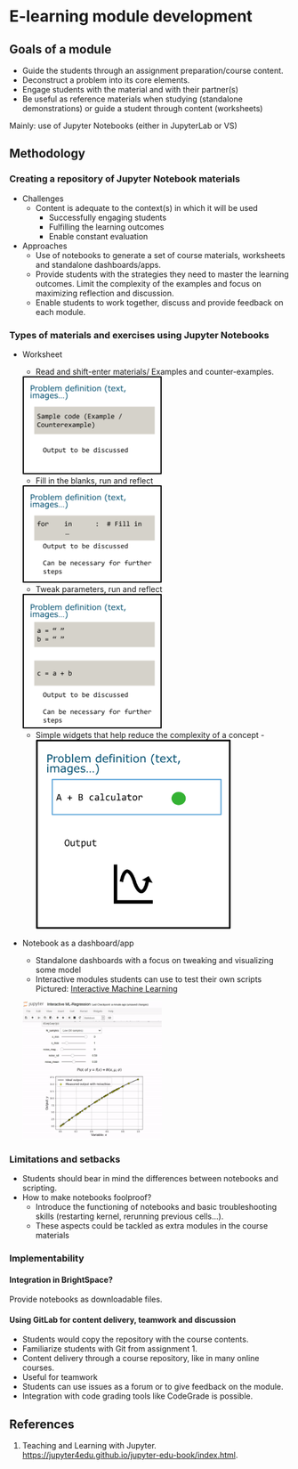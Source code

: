 # E-learning module development
## Goals of a module
- Guide the students through an assignment preparation/course content.
- Deconstruct a problem into its core elements. 
- Engage students with the material and with their partner(s)
- Be useful as reference materials when studying (standalone demonstrations) or guide a student through content (worksheets)

Mainly: use of Jupyter Notebooks (either in JupyterLab or VS)


## Methodology
### Creating a repository of Jupyter Notebook materials
- Challenges
  - Content is adequate to the context(s) in which it will be used
	- Successfully engaging students
	- Fulfilling the learning outcomes
	- Enable constant evaluation
- Approaches
	- Use of notebooks to generate a set of course materials, worksheets and standalone dashboards/apps.
	- Provide students with the strategies they need to master the learning outcomes. Limit the complexity of the examples and focus on maximizing reflection and discussion.
	- Enable students to work together, discuss and provide feedback on each module.

### Types of materials and exercises using Jupyter Notebooks
- Worksheet
	- Read and shift-enter materials/ Examples and counter-examples.
	<img src="files/read_material.png" width = "250">
	
	- Fill in the blanks, run and reflect
	<img src="files/fill_material.png" width = "250">
	
	- Tweak parameters, run and reflect
	<img src="files/tweak.png" width = "250">
	
	- Simple widgets that help reduce the complexity of a concept
	-<img src="files/widget.png" width = "350">

	
- Notebook as a dashboard/app
	- Standalone dashboards with a focus on tweaking and visualizing some model
	- Interactive modules students can use to test their own scripts Pictured: [Interactive Machine Learning](https://github.com/tirthajyoti/Interactive_Machine_Learning)
	
	<a href="https://github.com/tirthajyoti/Interactive_Machine_Learning"><img src="files/example_tirthajyoti.gif" width = "250"></a>
	
### Limitations and setbacks
-	Students should bear in mind the differences between notebooks and scripting.
-	How to make notebooks foolproof?
	-	Introduce the functioning of notebooks and basic troubleshooting skills  (restarting kernel, rerunning previous cells…).
	-	These aspects could be tackled as extra modules in the course materials

### Implementability

#### Integration in BrightSpace?
Provide notebooks as downloadable files.

#### Using GitLab for content delivery, teamwork and discussion
-	Students would copy the repository with the course contents. 
-	Familiarize students with Git from assignment 1. 
-	Content delivery through a course repository, like in many online courses. 
-	Useful for teamwork
-	Students can use issues as a forum or to give feedback on the module.
-	Integration with code grading tools like CodeGrade is possible.

## References

1.	Teaching and Learning with Jupyter. https://jupyter4edu.github.io/jupyter-edu-book/index.html.




